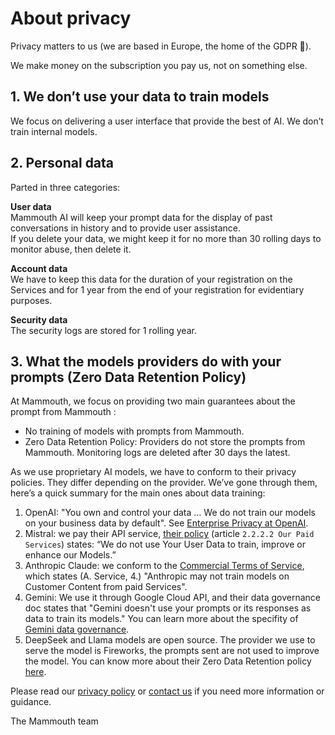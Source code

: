 # About privacy

Privacy matters to us (we are based in Europe, the home of the GDPR 🙂).

We make money on the subscription you pay us, not on something else. 

## 1. We don’t use your data to train models

We focus on delivering a user interface that provide the best of AI. We don’t train internal models.

## 2. Personal data

Parted in three categories:

**User data** <br>
Mammouth AI will keep your prompt data for the display of past conversations in history and to provide user assistance. <br>
If you delete your data, we might keep it for no more than 30 rolling days to monitor abuse, then delete it.

**Account data** <br>
We have to keep this data for the duration of your registration on the Services and for 1 year from the end of your registration for evidentiary purposes.

**Security data** <br>
The security logs are stored for 1 rolling year.

## 3. What the models providers do with your prompts (Zero Data Retention Policy)

At Mammouth, we focus on providing two main guarantees about the prompt from Mammouth : 
- No training of models with prompts from Mammouth.
- Zero Data Retention Policy: Providers do not store the prompts from Mammouth. Monitoring logs are deleted after 30 days the latest.

As we use proprietary AI models, we have to conform to their privacy policies. They differ depending on the provider. We’ve gone through them, here’s a quick summary for the main ones about data training:

1. OpenAI: "You own and control your data … We do not train our models on your business data by default". See [Enterprise Privacy at OpenAI](https://openai.com/enterprise-privacy/).
2. Mistral: we pay their API service, [their policy](https://mistral.ai/fr/terms/#data-processing-agreement) (article `2.2.2.2 Our Paid Services`) states: “We do not use Your User Data to train, improve or enhance our Models.”
3. Anthropic Claude: we conform to the [Commercial Terms of Service](https://www.anthropic.com/legal/commercial-terms), which states (A. Service, 4.) "Anthropic may not train models on Customer Content from paid Services".
4. Gemini: We use it through Google Cloud API, and their data governance doc states that "Gemini doesn't use your prompts or its responses as data to train its models." You can learn more about the specifity of [Gemini data governance](https://cloud.google.com/gemini/docs/discover/data-governance?hl=en).
5. DeepSeek and Llama models are open source. The provider we use to serve the model is Fireworks, the prompts sent are not used to improve the model. You can know more about their Zero Data Retention policy [here](https://docs.fireworks.ai/guides/security_compliance/data_handling#zero-data-retention).

Please read our [privacy policy](../privacy-policy/) or [contact us](https://mammouth.ai/contact) if you need more information or guidance.

The Mammouth team